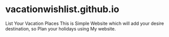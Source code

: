 # vacationwishlist.github.io
List Your Vacation Places
This is Simple Website which will add your desire destination, so Plan your holidays using My website.
